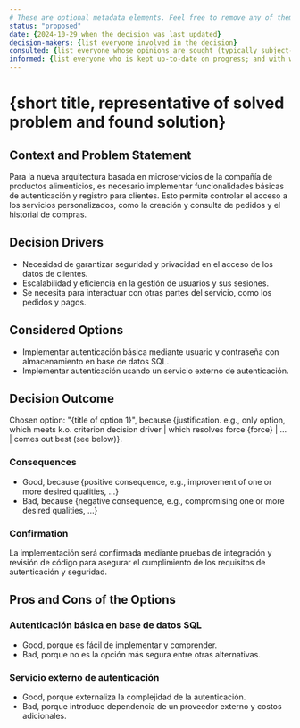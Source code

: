 ```yaml
---
# These are optional metadata elements. Feel free to remove any of them.
status: "proposed"
date: {2024-10-29 when the decision was last updated}
decision-makers: {list everyone involved in the decision}
consulted: {list everyone whose opinions are sought (typically subject-matter experts); and with whom there is a two-way communication}
informed: {list everyone who is kept up-to-date on progress; and with whom there is a one-way communication}
---
```


# {short title, representative of solved problem and found solution}

## Context and Problem Statement

Para la nueva arquitectura basada en microservicios de la compañía de productos alimenticios, es necesario implementar funcionalidades básicas de autenticación y registro para clientes. Esto permite controlar el acceso a los servicios personalizados, como la creación y consulta de pedidos y el historial de compras.

## Decision Drivers

* Necesidad de garantizar seguridad y privacidad en el acceso de los datos de clientes.
* Escalabilidad y eficiencia en la gestión de usuarios y sus sesiones.
* Se necesita para interactuar con otras partes del servicio, como los pedidos y pagos.

## Considered Options

* Implementar autenticación básica mediante usuario y contraseña con almacenamiento en base de datos SQL.
* Implementar autenticación usando un servicio externo de autenticación.

## Decision Outcome

Chosen option: "{title of option 1}", because {justification. e.g., only option, which meets k.o. criterion decision driver | which resolves force {force} | … | comes out best (see below)}.

### Consequences

* Good, because {positive consequence, e.g., improvement of one or more desired qualities, …}
* Bad, because {negative consequence, e.g., compromising one or more desired qualities, …}

### Confirmation

La implementación será confirmada mediante pruebas de integración y revisión de código para asegurar el cumplimiento de los requisitos de autenticación y seguridad.

## Pros and Cons of the Options

### Autenticación básica en base de datos SQL

* Good, porque es fácil de implementar y comprender.
* Bad, porque no es la opción más segura entre otras alternativas.

### Servicio externo de autenticación

* Good, porque externaliza la complejidad de la autenticación.
* Bad, porque introduce dependencia de un proveedor externo y costos adicionales.
